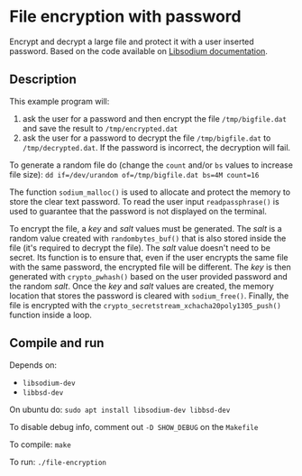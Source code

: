 # File encryption with password
Encrypt and decrypt a large file and protect it with a user inserted password.
Based on the code available on [Libsodium documentation](https://libsodium.gitbook.io/doc/secret-key_cryptography/secretstream).

## Description

This example program will:
1. ask the user for a password and then encrypt the file `/tmp/bigfile.dat` and save the result to `/tmp/encrypted.dat`
2. ask the user for a password to decrypt the file `/tmp/bigfile.dat` to `/tmp/decrypted.dat`. If the password is incorrect, the decryption will fail.

To generate a random file do (change the `count` and/or `bs` values to increase file size):
`dd if=/dev/urandom of=/tmp/bigfile.dat bs=4M count=16`

The function `sodium_malloc()` is used to allocate and protect the memory to store the clear text password. 
To read the user input `readpassphrase()` is used to guarantee that the password is not displayed on the terminal. 

To encrypt the file, a *key* and *salt* values must be generated. The *salt* is a random value created with `randombytes_buf()` that is also stored inside the file (it's required to decrypt the file). The *salt* value doesn't need to be secret. Its function is to ensure that, even if the user encrypts the same file with the same password, the encrypted file will be different. The *key* is then generated with `crypto_pwhash()` based on the user provided password and the random *salt*. Once the *key* and *salt* values are created, the memory location that stores the password is cleared with `sodium_free()`. Finally, the file is encrypted with the `crypto_secretstream_xchacha20poly1305_push()` function inside a loop.


## Compile and run

Depends on:
- `libsodium-dev`
- `libbsd-dev`

On ubuntu do:
`sudo apt install libsodium-dev libbsd-dev`

To disable debug info, comment out `-D SHOW_DEBUG` on the `Makefile`

To compile:
`make`

To run:
`./file-encryption`


